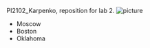 PI2102_Karpenko, reposition for lab 2.
![picture](https://img.freepik.com/free-photo/young-smiling-blonde-russian-girl-holds-phone-and-looks-at-credit-card_141793-96238.jpg?w=1380&t=st=1708609574~exp=1708610174~hmac=3fefddb307a311d739079bfadfc02b1b69a4513c052ad3d3c52e1a18cbb7f9cd)
- Moscow
- Boston
- Oklahoma
